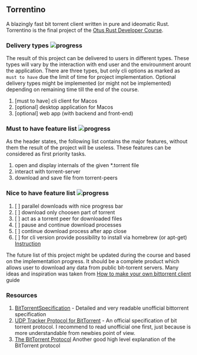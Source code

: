 ## Torrentino


A blazingly fast bit torrent client written in pure and ideomatic Rust. Torrentino is the final project of the 
[Otus Rust Developer Course](https://otus.ru/lessons/rust-developer/).


### Delivery types ![progress](https://progress-bar.dev/0/?scale=3&width=120&color=babaca&suffix=%20of%203)

The result of this project can be delivered to users in different types. These types will vary by the interaction
with end user and the envirounment arount the application. There are three types, but only cli options as marked as
`must to have` due the limit of time for project implementation. Optional delivery types might be implemented (or
might not be implemented) depending on remaining time till the end of the course.

1. [must to have] cli client for Macos
1. [optional] desktop application for Macos
1. [optional] web app (with backend and front-end)

### Must to have feature list ![progress](https://progress-bar.dev/0/?scale=3&width=120&color=babaca&suffix=%20of%203)

As the header states, the following list contains the major features, without them the result of the
project will be useless. These features can be considered as first priority tasks.

1. open and display internals of the given *.torrent file 
1. interact with torrent-server
1. download and save file from torrent-peers

### Nice to have feature list ![progress](https://progress-bar.dev/0/?scale=6&width=120&color=babaca&suffix=%20of%206)

1. [ ] parallel downloads with nice progress bar
1. [ ] download only choosen part of torrent
1. [ ] act as a torrent peer for downloaded files
1. [ ] pause and continue download processes
1. [ ] continue download process after app close
1. [ ] for cli version provide possibility to install via homebrew (or apt-get) [Instruction](https://docs.brew.sh/Adding-Software-to-Homebrew#casks)

The future list of this project might be updated during the course and based on the implementation progress. It should be
 a complete product which allows user to download any data from public bit-torrent servers. Many ideas and inspiration was 
 taken from [How to make your own bittorrent client](https://allenkim67.github.io/programming/2016/05/04/how-to-make-your-own-bittorrent-client.html#opening-the-torrent-file) guide

### Resources

1. [BitTorrentSpecification](https://wiki.theory.org/BitTorrentSpecification) - Detailed and very readable unofficial
bittorrent specification
1. [UDP Tracker Protocol for BitTorrent](http://www.bittorrent.org/beps/bep_0015.html) - An official specification of
bit torrent protocol. I recommend to read unofficial one first, just because is more understandable from newbies
point of view.
1. [The BitTorrent Protocol](https://www.morehawes.co.uk/old-guides/the-bittorrent-protocol) Another good high level explanation of the BitTorrent protocol
